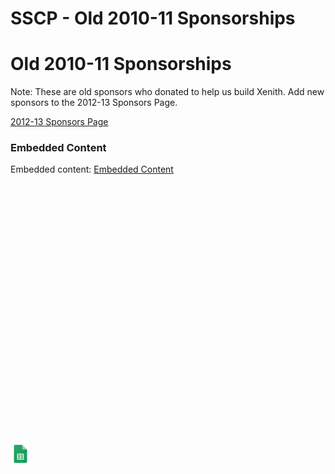 # SSCP - Old 2010-11 Sponsorships

# Old 2010-11 Sponsorships

Note: These are old sponsors who donated to help us build Xenith. Add new sponsors to the 2012-13 Sponsors Page.

[ 2012-13 Sponsors Page](/stanford.edu/testduplicationsscp/home/sscp-2012-2013/business-logistics-2012-2013/business-logistics-individual-projects/2012-13-sponsorships)

[](https://docs.google.com/spreadsheets/d/0AqPX017JxLiDdFhUdXFST1hKelBLandXNkUtc1BSZEE/edit)

### Embedded Content

Embedded content: [Embedded Content]()

<iframe width="100%" height="400" src="" frameborder="0"></iframe>

![](../../../../../assets/sheets_32dp.png)

